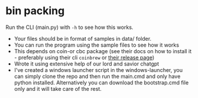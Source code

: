 # bin packing

Run the CLI (main.py) with `-h` to see how this works.

* Your files should be in format of samples in data/ folder.
* You can run the program using the sample files to see how it works
* This depends on coin-or cbc package (see their docs on how to install it - preferably using their cli `coinbrew` or [their release page](https://github.com/coin-or/Cbc/releases))
* Wrote it using extensive help of our lord and savior chatgpt
* I've created a windows launcher script in the windows-launcher, you can simply clone the repo and then run the main.cmd and only have python installed. Alternatively you can download the bootstrap.cmd file only and it will take care of the rest.
